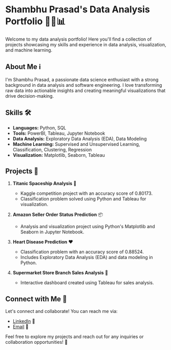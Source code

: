 # Shambhu Prasad's Data Analysis Portfolio 👨‍💼📊

Welcome to my data analysis portfolio! Here you'll find a collection of projects showcasing my skills and experience in data analysis, visualization, and machine learning.

## About Me ℹ️

I'm Shambhu Prasad, a passionate data science enthusiast with a strong background in data analysis and software engineering. I love transforming raw data into actionable insights and creating meaningful visualizations that drive decision-making.

## Skills 🛠️

- **Languages:** Python, SQL
- **Tools:** PowerBI, Tableau, Jupyter Notebook
- **Data Analysis:** Exploratory Data Analysis (EDA), Data Modeling
- **Machine Learning:** Supervised and Unsupervised Learning, Classification, Clustering, Regression
- **Visualization:** Matplotlib, Seaborn, Tableau

## Projects 📂

1. **Titanic Spaceship Analysis** 🚢
   - Kaggle competition project with an accuracy score of 0.80173.
   - Classification problem solved using Python and Tableau for visualization.

2. **Amazon Seller Order Status Prediction** 📦
   - Analysis and visualization project using Python's Matplotlib and Seaborn in Jupyter Notebook.

3. **Heart Disease Prediction** ❤️
   - Classification problem with an accuracy score of 0.88524.
   - Includes Exploratory Data Analysis (EDA) and data modeling in Python.

4. **Supermarket Store Branch Sales Analysis** 🛒
   - Interactive dashboard created using Tableau for sales analysis.

## Connect with Me 🤝

Let's connect and collaborate! You can reach me via:
- [LinkedIn](https://www.linkedin.com/in/shambhuprasad01) 🔗
- [Email](mailto:shambhuprasad0198@gmail.com) 📧

Feel free to explore my projects and reach out for any inquiries or collaboration opportunities! 🚀
